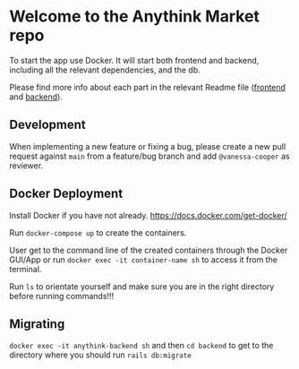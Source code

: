 # Welcome to the Anythink Market repo

To start the app use Docker. It will start both frontend and backend, including all the relevant dependencies, and the db.

Please find more info about each part in the relevant Readme file ([frontend](frontend/readme.md) and [backend](backend/README.md)).

## Development

When implementing a new feature or fixing a bug, please create a new pull request against `main` from a feature/bug branch and add `@vanessa-cooper` as reviewer.

## Docker Deployment

Install Docker if you have not already. https://docs.docker.com/get-docker/

Run `docker-compose up` to create the containers.

User get to the command line of the created containers through the Docker GUI/App or run `docker exec -it container-name sh` to access it from the terminal.

Run `ls` to orientate yourself and make sure you are in the right directory before running commands!!!

## Migrating

`docker exec -it anythink-backend sh` and then `cd backend` to get to the directory where you should run `rails db:migrate`

